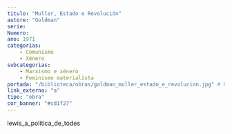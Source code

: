 ```yaml
---
titulo: "Muller, Estado e Revolución"
autore: "Goldman"
serie:
Numero:
ano: 1971
categorias:
    - Comunismo
    - Xénero
subcategorias:
    - Marxismo e xénero
    - Feminismo materialista
portada: "/biblioteca/obras/goldman_muller_estado_e_revolucion.jpg" # Opcional, imaxe da portada
link_externo: "a"
tipo: "obra"
cor_banner: "#cd1f27"
---
```


lewis_a_politica_de_todes
